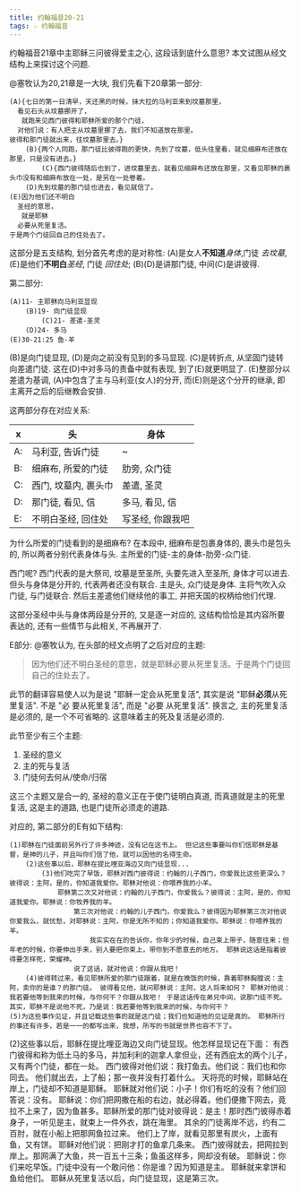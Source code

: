 ```yaml
---
title: 约翰福音20-21
tags: ☆ 约翰福音
---
```


约翰福音21章中主耶稣三问彼得爱主之心, 这段话到底什么意思? 本文试图从经文结构上来探讨这个问题.


@塞牧认为20,21章是一大块, 我们先看下20章第一部分:

    (A){七日的第一日清早，天还黑的时候，抹大拉的马利亚来到坟墓那里，
      看见石头从坟墓挪开了，
       就跑来见西门彼得和耶稣所爱的那个门徒，
      对他们说：有人把主从坟墓里挪了去，我们不知道放在那里。
    彼得和那门徒就出来，往坟墓那里去。}
        (B){两个人同跑，那门徒比彼得跑的更快，先到了坟墓，低头往里看，就见细麻布还放在那里，只是没有进去。}
            (C){西门彼得随后也到了，进坟墓里去，就看见细麻布还放在那里，又看见耶稣的裹头巾没有和细麻布放在一处，是另在一处卷着。
        (D)先到坟墓的那门徒也进去，看见就信了。
    (E)因为他们还不明白
      圣经的意思，
       就是耶稣
      必要从死里复活。
    于是两个门徒回自己的住处去了。

这部分是五支结构, 划分首先考虑的是对称性:
(A)是女人**不知道**_身体_,门徒 _去坟墓_, (E)是他们**不明白**_圣经_, 门徒 _回住处_;
(B)(D)是讲那门徒, 中间(C)是讲彼得.

第二部分:

    (A)11- 主耶稣向马利亚显现
        (B)19- 向门徒显现
            (C)21- 差遣-圣灵
        (D)24- 多马
    (E)30-21:25 鱼-羊

(B)是向门徒显现, (D)是向之前没有见到的多马显现.
(C)是转折点, 从坚固门徒转向差遣门徒. 这在(D)中对多马的责备中就有表现, 到了(E)就更明显了.
(E)整部分以差遣为基调, (A)中包含了主与马利亚(女人)的分开, 而(E)则是这个分开的继承, 即主离开之后的后继教会安排.

这两部分存在对应关系:

x  | 头                   | 身体
---|----------------------|-----------------
A: | 马利亚, 告诉门徒     | ~
B: | 细麻布, 所爱的门徒   | 肋旁, 众门徒
C: | 西门, 坟墓内, 裹头巾 | 差遣, 圣灵
D: | 那门徒, 看见, 信     | 多马, 看见, 信
E: | 不明白圣经, 回住处   | 写圣经, 你跟我吧

为什么所爱的门徒看到的是细麻布? 在本段中, 细麻布是包裹身体的, 裹头巾是包头的, 所以两者分别代表身体与头. 主所爱的门徒-主的身体-肋旁-众门徒.

西门呢? 西门代表的是大祭司, 坟墓是至圣所, 头要先进入至圣所, 身体才可以进去. 但头与身体是分开的, 代表两者还没有联合. 主是头, 众门徒是身体. 主将气吹入众门徒, 与门徒联合. 然后主差遣他们继续他的事工, 并把天国的权柄给他们代理.

这部分圣经中头与身体两段是分开的, 又是逐一对应的, 这结构恰恰是其内容所要表达的, 还有一些情节与此相关, 不再展开了.

E部分:  @塞牧认为, 在头部的经文点明了之后对应的主题:

> 因为他们还不明白圣经的意思，就是耶稣必要从死里复活。于是两个门徒回自己的住处去了。

此节的翻译容易使人以为是说 "耶稣一定会从死里复活", 其实是说  "耶稣**必须**从死里复活". 不是 "必 要从死里复活", 而是 "必要 从死里复活". 换言之, 主的死里复活是必须的, 是一个不可省略的. 这意味着主的死及复活是必须的.

此节至少有三个主题:
1. 圣经的意义
2. 主的死与复活
3. 门徒何去何从/使命/归宿

这三个主题又是合一的, 圣经的意义正在于使门徒明白真道, 而真道就是主的死里复活, 这是主的道路, 也是门徒所必须走的道路.

对应的, 第二部分的E有如下结构:

```
(1)耶稣在门徒面前另外行了许多神迹，没有记在这书上。 但记这些事要叫你们信耶稣是基督，是神的儿子，并且叫你们信了他，就可以因他的名得生命。
    (2)这些事以后，耶稣在提比哩亚海边又向门徒显现...
        (3)他们吃完了早饭，耶稣对西门彼得说：约翰的儿子西门，你爱我比这些更深么？彼得说：主阿，是的，你知道我爱你。耶稣对他说：你喂养我的小羊。
            耶稣第二次又对他说：约翰的儿子西门，你爱我么？彼得说：主阿，是的，你知道我爱你。耶稣说：你牧养我的羊。
                第三次对他说：约翰的儿子西门，你爱我么？彼得因为耶稣第三次对他说你爱我么，就忧愁，对耶稣说：主阿，你是无所不知的；你知道我爱你。耶稣说：你喂养我的羊。
                    我实实在在的告诉你，你年少的时候，自己束上带子，随意往来；但年老的时候，你要伸出手来，别人要把你束上，带你到不愿意去的地方。 耶稣说这话是指着彼得要怎样死，荣耀神。
                说了这话，就对他说：你跟从我吧！
    (4)彼得转过来，看见耶稣所爱的那门徒跟着，就是在晚饭的时候，靠着耶稣胸膛说：主阿，卖你的是谁？的那门徒。 彼得看见他，就问耶稣说：主阿，这人将来如何？ 耶稣对他说：我若要他等到我来的时候，与你何干？你跟从我吧！ 于是这话传在弟兄中间，说那门徒不死。其实，耶稣不是说他不死，乃是说：我若要他等到我来的时候，与你何干？
(5)为这些事作见证，并且记载这些事的就是这门徒；我们也知道他的见证是真的。 耶稣所行的事还有许多，若是一一的都写出来，我想，所写的书就是世界也容不下了。
```


(2)这些事以后，耶稣在提比哩亚海边又向门徒显现。他怎样显现记在下面：
    有西门彼得和称为低土马的多马，并加利利的迦拿人拿但业，还有西庇太的两个儿子，又有两个门徒，都在一处。 西门彼得对他们说：我打鱼去。他们说：我们也和你同去。
        他们就出去，上了船；那一夜并没有打着什么。 天将亮的时候，耶稣站在岸上，门徒却不知道是耶稣。 耶稣就对他们说：小子！你们有吃的没有？他们回答说：没有。 耶稣说：你们把网撒在船的右边，就必得着。他们便撒下网去，竟拉不上来了，因为鱼甚多。耶稣所爱的那门徒对彼得说：是主！那时西门彼得赤着身子，一听见是主，就束上一件外衣，跳在海里。 其余的门徒离岸不远，约有二百肘，就在小船上把那网鱼拉过来。
    他们上了岸，就看见那里有炭火，上面有鱼，又有饼。 耶稣对他们说：把刚才打的鱼拿几条来。 西门彼得就去，把网拉到岸上。那网满了大鱼，共一百五十三条；鱼虽这样多，网却没有破。 耶稣说：你们来吃早饭。门徒中没有一个敢问他：你是谁？因为知道是主。 耶稣就来拿饼和鱼给他们。
耶稣从死里复活以后，向门徒显现，这是第三次。
